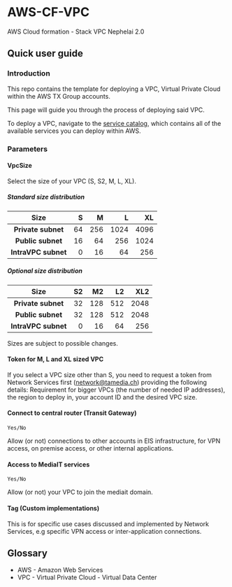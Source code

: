 # AWS-CF-VPC
AWS Cloud formation - Stack VPC Nephelai 2.0

## Quick user guide

### Introduction

This repo contains the template for deploying a VPC, Virtual Private Cloud within the AWS TX Group accounts.

This page will guide you through the process of deploying said VPC.

To deploy a VPC, navigate to the <a href="./serviceCatalog.md">service catalog</a>, which contains all of the available services you can deploy within AWS.

### Parameters

#### VpcSize
Select the size of your VPC (S, S2, M, L, XL).

##### Standard size distribution

Size | S | M | L | XL
:---: | ---: | ---: | ---: | ---:
**Private subnet** | 64 | 256 | 1024 | 4096
**Public subnet** | 16 | 64 | 256 | 1024
**IntraVPC subnet** | 0 | 16 | 64 | 256

##### Optional size distribution

Size | S2 | M2 | L2 | XL2
:---: | ---: | ---: | ---: | ---:
**Private subnet** | 32 | 128 | 512 | 2048
**Public subnet** | 32 | 128 | 512 | 2048
**IntraVPC subnet** | 0 | 16 | 64 | 256

Sizes are subject to possible changes.

#### Token for M, L and XL sized VPC
If you select a VPC size other than S, you need to request a token from Network Services first (network@tamedia.ch) providing the following details: Requirement for bigger VPCs (the number of needed IP addresses), the region to deploy in, your account ID and the desired VPC size.

#### Connect to central router (Transit Gateway)
`Yes/No`

Allow (or not) connections to other accounts in EIS infrastructure, for VPN access, on premise access, or other internal applications.

#### Access to MediaIT services
`Yes/No`

Allow (or not) your VPC to join the mediait domain.

#### Tag (Custom implementations)
This is for specific use cases discussed and implemented by Network Services, e.g specific VPN access or inter-application connections.

## Glossary
- AWS - Amazon Web Services
- VPC - Virtual Private Cloud - Virtual Data Center